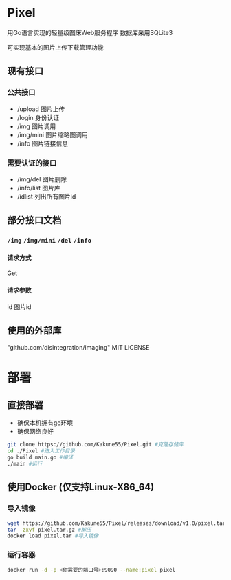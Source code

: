 # Pixel
用Go语言实现的轻量级图床Web服务程序
数据库采用SQLite3

可实现基本的图片上传下载管理功能

## 现有接口
### 公共接口
- /upload 图片上传 
- /login 身份认证
- /img 图片调用
- /img/mini 图片缩略图调用
- /info 图片链接信息
### 需要认证的接口
- /img/del 图片删除
- /info/list 图片库
- /idlist 列出所有图片id

## 部分接口文档
### `/img` `/img/mini` `/del` `/info`
#### 请求方式
Get  
#### 请求参数
id 图片id

## 使用的外部库
"github.com/disintegration/imaging" MIT LICENSE

# 部署
## 直接部署
- 确保本机拥有go环境
- 确保网络良好
~~~bash  
git clone https://github.com/Kakune55/Pixel.git #克隆存储库
cd ./Pixel #进入工作目录
go build main.go #编译
./main #运行
~~~
## 使用Docker (仅支持Linux-X86_64)
### 导入镜像
~~~bash
wget https://github.com/Kakune55/Pixel/releases/download/v1.0/pixel.tar.gz #版本号仅供参考
tar -zxvf pixel.tar.gz #解压
docker load pixel.tar #导入镜像
~~~
### 运行容器
~~~bash
docker run -d -p <你需要的端口号>:9090 --name:pixel pixel
~~~